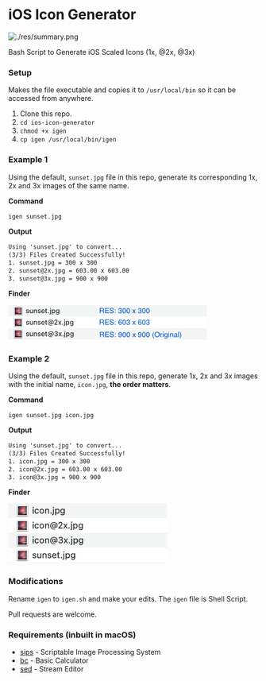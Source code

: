 # iOS Icon Generator

![./res/summary.png](Summary)

Bash Script to Generate iOS Scaled Icons (1x, @2x, @3x)



### Setup ## 

Makes the file executable and copies it to `/usr/local/bin` so it can be accessed from anywhere.

1. Clone this repo.
2. `cd ios-icon-generator`
3. `chmod +x igen`
4. `cp igen /usr/local/bin/igen`



### Example 1

Using the default, `sunset.jpg` file in this repo, generate its corresponding 1x, 2x and 3x images of the same name.

__Command__
```
igen sunset.jpg
```

__Output__
```
Using 'sunset.jpg' to convert...
(3/3) Files Created Successfully!
1. sunset.jpg = 300 x 300
2. sunset@2x.jpg = 603.00 x 603.00
3. sunset@3x.jpg = 900 x 900
```

__Finder__

<img src="./res/example.png" width="400">



### Example 2

Using the default, `sunset.jpg` file in this repo, generate 1x, 2x and 3x images with the initial name, `icon.jpg`, __the order matters__.

__Command__
```
igen sunset.jpg icon.jpg
```

__Output__
```
Using 'sunset.jpg' to convert...
(3/3) Files Created Successfully!
1. icon.jpg = 300 x 300
2. icon@2x.jpg = 603.00 x 603.00
3. icon@3x.jpg = 900 x 900
```

__Finder__

<img src="./res/exampletwo.png" width="320">



### Modifications 

Rename `igen` to `igen.sh` and make your edits. The `igen` file is Shell Script.

Pull requests are welcome.



### Requirements (inbuilt in macOS)

- [sips](https://ss64.com/osx/sips.html) - Scriptable Image Processing System
- [bc](https://www.gnu.org/software/bc/manual/html_mono/bc.html) - Basic Calculator 
- [sed](https://www.gnu.org/software/sed/manual/sed.html) - Stream Editor